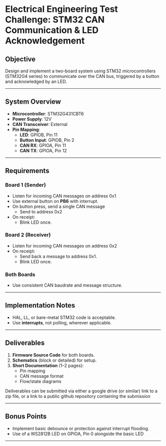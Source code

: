# Electrical Engineering Test Challenge: STM32 CAN Communication & LED Acknowledgement

## Objective
Design and implement a two-board system using STM32 microcontrollers (STM32G4 series) to communicate over the CAN bus, triggered by a button and acknowledged by an LED.

---

## System Overview

- **Microcontroller**: STM32G431CBT6
- **Power Supply**: 12V
- **CAN Transceiver**: External
- **Pin Mapping**:
  - **LED**: GPIOB, Pin 11
  - **Button Input**: GPIOB, Pin 2
  - **CAN RX**: GPIOA, Pin 11
  - **CAN TX**: GPIOA, Pin 12

---

## Requirements

### Board 1 (Sender)
- Listen for incoming CAN messages on address 0x1
- Use external button on **PB6** with interrupt.
- On button press, send a single CAN message
  - Send to address 0x2
- On receipt:
  - Blink LED once.  


### Board 2 (Receiver)
- Listen for incoming CAN messages on address 0x2
- On receipt:
  - Send back a message to address 0x1.
  - Blink LED once.  

### Both Boards
- Use consistent CAN baudrate and message structure.

---

## Implementation Notes

- HAL, LL, or bare-metal STM32 code is acceptable.
- Use **interrupts**, not polling, wherever applicable.

---

## Deliverables

1. **Firmware Source Code** for both boards.
2. **Schematics** (block or detailed) for setup.
3. **Short Documentation** (1–2 pages):
   - Pin mapping
   - CAN message format
   - Flow/state diagrams
   
Deilverables can be submitted via either a google drive (or similar) link to a zip file, or a link to a public github repository containing the submission

---

## Bonus Points

- Implement basic debounce or protection against interrupt flooding.
- Use of a WS2812B LED on GPIOA, Pin 0 alongside the basic LED

---

